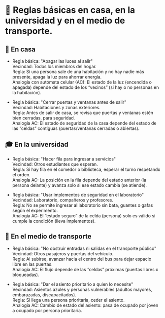 # 📝 Reglas básicas en casa, en la universidad y en el medio de transporte.

## 🚪 En casa
* Regla básica: "Apagar las luces al salir"  
  Vecindad: Todos los miembros del hogar.  
  Regla: Si una persona sale de una habitación y no hay nadie más presente, apaga la luz para ahorrar energía.  
  Analogía con autómata celular (AC): El estado de la luz (encendida o apagada) depende del estado de los “vecinos” (si hay o no personas en la habitación).  

* Regla básica: "Cerrar puertas y ventanas antes de salir"  
  Vecindad: Habitaciones y zonas exteriores.  
  Regla: Antes de salir de casa, se revisa que puertas y ventanas estén bien cerradas, para seguridad.  
  Analogía AC: El estado de seguridad de la casa depende del estado de las “celdas” contiguas (puertas/ventanas cerradas o abiertas).  

## 🎓 En la universidad
* Regla básica: "Hacer fila para ingresar a servicios"  
  Vecindad: Otros estudiantes que esperan.  
  Regla: Si hay fila en el comedor o biblioteca, esperar el turno respetando el orden.  
  Analogía AC: La posición en la fila depende del estado anterior (la persona delante) y avanza solo si ese estado cambia (se atiende).  

* Regla básica: "Usar implementos de seguridad en el laboratorio"  
  Vecindad: Laboratorio, compañeros y profesores.  
  Regla: No se permite ingresar al laboratorio sin bata, guantes o gafas según el experimento.  
  Analogía AC: El “estado seguro” de la celda (persona) solo es válido si cumple la condición (lleva implementos).  

## 🚗 En el medio de transporte
* Regla básica: "No obstruir entradas ni salidas en el transporte público"  
  Vecindad: Otros pasajeros y puertas del vehículo.  
  Regla: Al subirse, avanzar hacia el centro del bus para dejar espacio libre en las puertas.  
  Analogía AC: El flujo depende de las “celdas” próximas (puertas libres o bloqueadas).  

* Regla básica: "Dar el asiento prioritario a quien lo necesite"  
  Vecindad: Asientos azules y personas vulnerables (adultos mayores, embarazadas, discapacitados).  
  Regla: Si llega una persona prioritaria, ceder el asiento.  
  Analogía AC: Cambio de estado del asiento: pasa de ocupado por joven a ocupado por persona prioritaria.  
